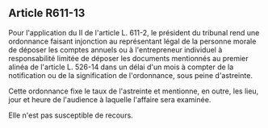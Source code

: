 Article R611-13
----
Pour l'application du II de l'article L. 611-2, le président du tribunal rend
une ordonnance faisant injonction au représentant légal de la personne morale de
déposer les comptes annuels ou à l'entrepreneur individuel à responsabilité
limitée de déposer les documents mentionnés au premier alinéa de l'article L.
526-14 dans un délai d'un mois à compter de la notification ou de la
signification de l'ordonnance, sous peine d'astreinte.

Cette ordonnance fixe le taux de l'astreinte et mentionne, en outre, les lieu,
jour et heure de l'audience à laquelle l'affaire sera examinée.

Elle n'est pas susceptible de recours.
